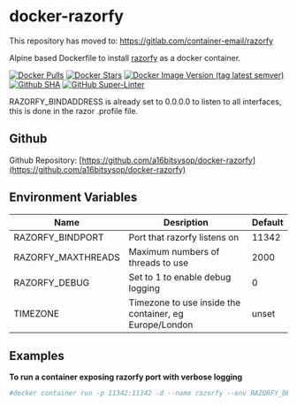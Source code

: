 # docker-razorfy

This repository has moved to: https://gitlab.com/container-email/razorfy

Alpine based Dockerfile to install [razorfy](https://github.com/HeinleinSupport/razorfy) as a docker container.

[![Docker Pulls](https://img.shields.io/docker/pulls/a16bitsysop/razorfy.svg?style=plastic)](https://hub.docker.com/r/a16bitsysop/razorfy/)
[![Docker Stars](https://img.shields.io/docker/stars/a16bitsysop/razorfy.svg?style=plastic)](https://hub.docker.com/r/a16bitsysop/razorfy/)
[![Docker Image Version (tag latest semver)](https://img.shields.io/docker/v/a16bitsysop/razorfy/latest?style=plastic)](https://hub.docker.com/r/a16bitsysop/razorfy/)
[![Github SHA](https://img.shields.io/badge/dynamic/json?style=plastic&color=orange&label=Github%20SHA&query=object.sha&url=https%3A%2F%2Fapi.github.com%2Frepos%2Fa16bitsysop%2Fdocker-razorfy%2Fgit%2Frefs%2Fheads%2Fmain)](https://github.com/a16bitsysop/docker-razorfy)
[![GitHub Super-Linter](https://github.com/a16bitsysop/docker-razorfy/workflows/Super-Linter/badge.svg)](https://github.com/marketplace/actions/super-linter)

RAZORFY_BINDADDRESS is already set to 0.0.0.0 to listen to all interfaces, this is done in the razor .profile file.

## Github
Github Repository: [https://github.com/a16bitsysop/docker-razorfy](https://github.com/a16bitsysop/docker-razorfy)

## Environment Variables
| Name                | Desription                                             | Default   |
| ------------------- | ------------------------------------------------------ | --------- |
| RAZORFY_BINDPORT    | Port that razorfy listens on                           | 11342     |
| RAZORFY_MAXTHREADS  | Maximum numbers of threads to use                      | 2000      |
| RAZORFY_DEBUG       | Set to 1 to enable debug logging                       | 0         |
| TIMEZONE            | Timezone to use inside the container, eg Europe/London | unset     |

## Examples
**To run a container exposing razorfy port with verbose logging**
```bash
#docker container run -p 11342:11342 -d --name razorfy --env RAZORFY_DEBUG=1 a16bitsysop/razorfy
```

